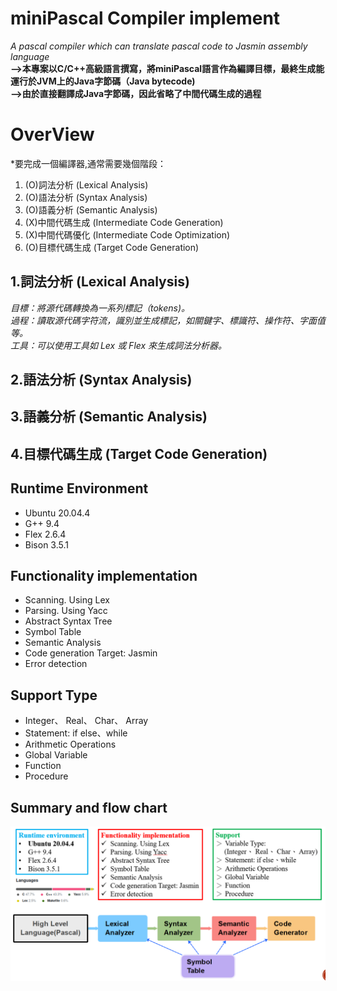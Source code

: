 # miniPascal Compiler implement
*A pascal compiler which can translate pascal code to Jasmin assembly language*  
**-->本專案以C/C++高級語言撰寫，將miniPascal語言作為編譯目標，最終生成能運行於JVM上的Java字節碼（Java bytecode)**  
**-->由於直接翻譯成Java字節碼，因此省略了中間代碼生成的過程**

# OverView
*要完成一個編譯器,通常需要幾個階段：
1. (O)詞法分析 (Lexical Analysis)
2. (O)語法分析 (Syntax Analysis)
3. (O)語義分析 (Semantic Analysis)
4. (X)中間代碼生成 (Intermediate Code Generation)
5. (X)中間代碼優化 (Intermediate Code Optimization)
6. (O)目標代碼生成 (Target Code Generation)

## 1.詞法分析 (Lexical Analysis)
*目標：將源代碼轉換為一系列標記（tokens)。*  
*過程：讀取源代碼字符流，識別並生成標記，如關鍵字、標識符、操作符、字面值等。*    
*工具：可以使用工具如 Lex 或 Flex 來生成詞法分析器。*    

## 2.語法分析 (Syntax Analysis)

## 3.語義分析 (Semantic Analysis)

## 4.目標代碼生成 (Target Code Generation)

## Runtime Environment
* Ubuntu 20.04.4
* G++ 9.4
* Flex 2.6.4
* Bison 3.5.1
## Functionality implementation
* Scanning. Using Lex
* Parsing. Using Yacc
* Abstract Syntax Tree
* Symbol Table
* Semantic Analysis
* Code generation Target: Jasmin
* Error detection
  
## Support Type
* Integer、 Real、 Char、 Array
* Statement: if else、while
* Arithmetic Operations
* Global Variable
* Function
* Procedure

## Summary and flow chart

![This is an alt text.](minipascal.PNG)
